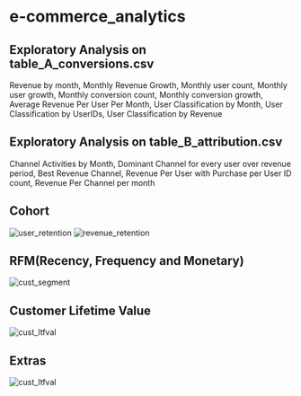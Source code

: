 # e-commerce_analytics
## Exploratory Analysis on table_A_conversions.csv
Revenue by month, Monthly Revenue Growth, Monthly user count, Monthly user growth, Monthly conversion count, Monthly conversion growth, Average Revenue Per User Per Month, User Classification by Month, User Classification by UserIDs, User Classification by Revenue

## Exploratory Analysis on table_B_attribution.csv
Channel Activities by Month, Dominant Channel for every user over revenue period, Best Revenue Channel, Revenue Per User with Purchase per User ID count, Revenue Per Channel per month

## Cohort
<img src="https://lh3.googleusercontent.com/YApRSigE7zY6RzrXJPsiQLmYOzUb0YOytB329_fy1uClBUr8y8byzAtuOXc4qHKmxToiHNJMuP9lnvp3ksyPT5sfI5MHN2pMpzvRZb1anGGj0i-l8KBF3MLoA1ukoJZym1vihU8jMZtvbvwp_ES6b7I5Wke0vd473HSX8RGJSSsABXsKL_KYZv_XPidc-LSGT0CXZVvt1-qDOmd9ZMc65CbToiQnIqcbkNIcMAzZXwY0_bCOHOh_V-or8nm1UrcQM1NKR_JvOjvpTQMEjMCs66twtzCvz0Z9zKCQnD341acXssY5U8IRqiM_RQHzrAPMrIJiZBK54bqcXVfuQU_MaGn4y7GXHyLGAwm4k9ulAq3uewuvx0Hh3MkigWJaD9c_y67oeqCBgBWmKwe2oSvqrFhbn2NrP2glUyIUikC_Xd8tOYT6WIvnaE0oI5TeBk1tVJ8bhxdtm2TMUX5gXYTdpC8AJJY7W0nr0TbSBo-LDf88E9In84L90snanTFXnajvWUQrN_0OJfPMVOb5Bx-d0vLa8oC_PgbYRo3xmAwHJ6YR5OSk171fDvUfDgsfvSkZQlRII1pYLab1P5h3qZDWJo_DC4soanpZJxBzgUquDStJ0aTLsplywyfdRYQexfHLZnkxKWQflTKVOBhKmDyn0ihAEunXxcm5_aOmzgZCR2eTljnGGjlrr2T37rA4=w714-h504-no?authuser=0" alt="user_retention">

<img src="https://lh3.googleusercontent.com/LcrWKDi18wY-pgOEnc31xUGIWnRpratx0KaFj87TQG6otNKvatOU-6tAKRrGamgqQZh_3olK913GZxviaVzQ-qtyxdqjsfqVjHbFyxXhvhpG0Ec0tDqrJ86WKsEj07p-_qPnvAgRgppgLNwzxyILwgZmrw7memb9JyrYEUpmqlRWXPrE-OBsMkMxDBwXM-BtuTZyAIDaYwKzytu6VAsc-Kyqpb689xtZc-PorA8kwsFHQZ4ThXfWXXE5OjGmpOneb7ICyLVq33I_EggeCaU4ZsMoglSdHiWZX4MS50iTfY_r_CIgt1ENnbczLd5bYPaVoGdWsqzfUQpxbfs6Xer5XVmGDQwYP1pesGKowmng5xksjt_V6NIYbnDU_-Mv7yvm97XC7Aysa3qvMF0V0PK5eGsBsw6WbVZpo0WNTqf7sOQxgMVSZzjGDsW5nKsVQvGbRN03c2XNy65sA6BPVAB3OEGJPGDvLtit6q46rUW2apWFHzpP2pkfzkPIMBDdmayg7k8hSGpq6b8xpC5PEIVn_QaxHcYmnHS34fWsJhKTACCKOowqtJB1ziTzcwMg2x6aFQwuCeSaggCEkw_xfyp4Bdl3XjUbElxZNy00As-c7GOWRy-GlxbtBzW6rqQR4mwvk_a_b3ZrWRE8_DHp62tW92WbukYTLZCKsmDFvmSMiFy4LcuzYskj5br1UcC0=w739-h506-no?authuser=0" alt="revenue_retention">

## RFM(Recency, Frequency and Monetary)
<img src="https://lh3.googleusercontent.com/enemCPqPlxaZAr4F0rcft3rSMZNYto9UuwOLkL8UHxo5vGltm4bGP_nO6bhfjoUeLjnjGjdvBpJfP-rjkizs8-U4OvTW_-RXtoLU3YKZPZW7ds5TWXw3V6fWT_l53Nt0QQWHll716nKzy4QAWIaeBmYHkRAf85RtbqRrw8-VZS78HyX1ebti0jvdwMrEgEuL7cWjwbuebnbsCA5H2ogJiVdje1GALvoWjQnrQfW4PFg3AOe5iF0YTF3gYI3XVTBk4-lkJ4y0ZZLsUBMeaPRQZ6Yg2BoOtdCeTcvoK2c3imjU-gl-Yj_P2gJrybS0iMntbbzjvjRuhVqbvnziVw5nQthmzg3xUa4CMvkpqeprlmezEREgnFHNhIenOLnmJqiU1pNspjD1iCP652ylyAS67M-8y4BPfRR7A4dG6a4kjuxUTOASi5dLNNWCeOPLhSNkmSU4lPn00r3ANBv-YD4isV4MD3-79vuEXb1S9bSY2CbSJL5zOdoZJLmXqEApz8z2qhbmgHL-4Z1Lhb1nrbknw4fmSuJyUkM3sczYOXkMehssscyuzXX3jBNt18OkPSxe8VCBUnF8562iVz5lkFAglLMDHrm9CIn4KuTJdQ8x2gbQnYccymPmuTX4JwwMDq76kdBPWHUCJAg1mS2WaaefKBQWh38ZBEIKFDkzJtYvDmYVZMPxlw4DVwzzQoBZ=w402-h214-no?authuser=0" alt="cust_segment" >

## Customer Lifetime Value
<img src="https://lh3.googleusercontent.com/0yv7DVrEFDR7ce6x_chIth0N3DCRpoYgo6HgSp--X6CXb6MChIJfVPaLiJcSxuR-k6PGC-ybh78oXMzVL0mBwNJktTCs5Sj5QxrHkNEQnso1Gc79mQzvItIT2L6Efh95syqyex82Qa2SpfVBWsq8S8_5RUs_-noxbeV92E6L5c7OrGGbUuY8ubht3RxGH1aCN_tc66unah48wLhfqsQdkFx5RGTqjIaU_V23XTlyKSZCEVmUhDrobuQuBDFYngaAPIViiE3hIXNNzYZ8sw6HE6KGXqsaidL4KMOCOLFS3RqDHPiNFsvZk8cv5-lNL9yOjbVNI7FSgl2LZ-32Hm6eTKYUj1QRJ0E3X7NG6wapSY96EVLF5Z_so9XS2Mu-RjkaFbc8KQpVb8jxKgF46C5ifmENqiwmYLCP9CUFgmnS0CDLXbwek96-Z52Ox-wt6NsbDBGxzLdHdrnXr7EgsjhgeDd_s2UXH2N6G46DsxxBJKeY4DiG6kYh3G0qtXoplb9ZdiOegpZXjVOvbfJk0ijCVGw6NCq8DUquyPEC0UIRphYTgv6M1bOdWbgN8RYBlfMeIhIQE0vVyNYd2cJGk6neXkDUDiVPsQjWG8fXnl_4lxj_EXy7TLSEKOjD51ivJiXAK2tcHMReT0qdyO32Y3SP3AE3NOQ3ToHED0dt-AjzuufM5TH0IGWZVgYoSk7v=w638-h133-no?authuser=0" alt="cust_ltfval">

## Extras
<img src="https://lh3.googleusercontent.com/nex4zaxseRyGKrlIMpOTNLZ-oR3wHd0yJ1JrWiRr4BZe2Zel68xIAbbh65urSmimptm7OF_BbCBkNj2OdguxANFMKEDZP6ijeRyO17UI__WeRQwQ6Um5Wvc9DSL0kBp4RexcCu5GwP52XUC42EosW-mRr2u6LJDKjPZtWeOIu8YbjHKW_TgrNN5vVH2hhFc6CYGQ6jYgJSWZZ8bQlJAogqHJ-cVF1Hf2ZxqMaNg5hPsuSdPIwaI1pEaem_UKHGiP3DVqVJW-lkALVVf2wB_pUedYtrlbBZHiXo-cLtFLWXirgo95D7Z8cUtX_5AFfFkEHuy88PHXg3r04fiXqiRpDRQ-O_85UH5pBMEWquE-P96tE4zIZDrJmUK6djWDEz1ma6R0lRwNUjIk8k47lv9j6iDUkKXxtFEMMfmzETPOLQstxjPI2_8Y6-oTyrrDFmgerDDEOFATE7ZaccAF5zQ4dEs-GNPzw9wFrJaPh0zUIdzPiu-BM6b6MCeKdGeeQLcMgbySzIy8OQ6cPoXpNrBVSoVm5JrJF0e0fpWWOF8qeVtub9dSxNOtj-gTfJv_yYe3zU3FcjgdfqjVriCVvir8q1oQ6lGDlLioMwlbHREYqoCpGFFuFh2w2ze_QHJySXfK1VpqTSvIh9ual1rjnRXh2jC9wruGpWlv_G3mrf9MgFwrdS9bhEr8ALSg3Hdz=w438-h163-no?authuser=0" alt="cust_ltfval">
